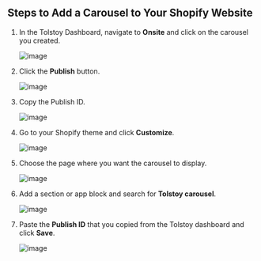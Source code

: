 ## Steps to Add a Carousel to Your Shopify Website

1. In the Tolstoy Dashboard, navigate to **Onsite** and click on the carousel you created.

   ![image](https://github.com/user-attachments/assets/e54d379e-a681-410e-99f5-996aad020fb8)

2. Click the **Publish** button.

   ![image](https://github.com/user-attachments/assets/733338f1-85ea-49ae-a6d3-49ad8197ebc2)

3. Copy the Publish ID.

   ![image](https://github.com/GoTolstoy/tolstoy-toly-kb/assets/159800692/765f9333-47c5-4938-9046-e069a0f29bbe)

4. Go to your Shopify theme and click **Customize**.

   ![image](https://github.com/GoTolstoy/tolstoy-toly-kb/assets/159800692/944d8502-dd73-4021-ad36-10b822468ba0)

5. Choose the page where you want the carousel to display.

   ![image](https://github.com/GoTolstoy/tolstoy-toly-kb/assets/159800692/b354999a-9c06-473f-9d19-a74472e0859d)

6. Add a section or app block and search for **Tolstoy carousel**.

   ![image](https://github.com/GoTolstoy/tolstoy-toly-kb/assets/159800692/3b2d21c2-a445-4999-8b44-79f3147e42b2)

7. Paste the **Publish ID** that you copied from the Tolstoy dashboard and click **Save**.

   ![image](https://github.com/user-attachments/assets/37706027-0c1a-478b-967f-42bfbf3251fc)
